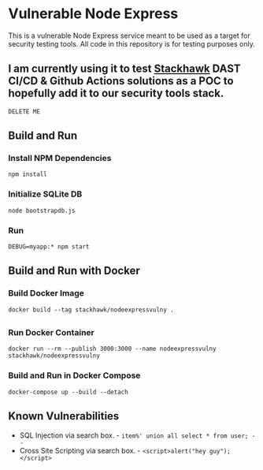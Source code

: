 # Vulnerable Node Express

This is a vulnerable Node Express service meant to be used as a target for security testing tools.
All code in this repository is for testing purposes only.

## I am currently using it to test [Stackhawk](https://stackhawk.com) DAST CI/CD & Github Actions solutions as a POC to hopefully add it to our security tools stack.

```DELETE ME```
## Build and Run

### Install NPM Dependencies
```shell script
npm install
```

### Initialize SQLite DB
```shell
node bootstrapdb.js
```

### Run
```shell script
DEBUG=myapp:* npm start
```
## 
## Build and Run with Docker

### Build Docker Image
```shell script
docker build --tag stackhawk/nodeexpressvulny .
```
##
### Run Docker Container
```shell script
docker run --rm --publish 3000:3000 --name nodeexpressvulny stackhawk/nodeexpressvulny
```

### Build and Run in Docker Compose
```shell script
docker-compose up --build --detach
```

## Known Vulnerabilities
* SQL Injection via search box. - `item%' union all select * from user; -- ` 
* Cross Site Scripting via search box. - `<script>alert("hey guy");</script>`
